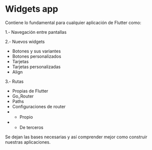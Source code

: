 
# Widgets app

Contiene lo fundamental para cualquier aplicación de Flutter como:

1.- Navegación entre pantallas

2.-  Nuevos widgets
- Botones y sus variantes
- Botones personalizados
- Tarjetas
- Tarjetas personalizadas
- Align

3.-  Rutas
- Propias de Flutter
- Go_Router
- Paths
- Configuraciones de router
- - Propio
- - De terceros


Se dejan las bases necesarias y así comprender mejor como construir nuestras aplicaciones.





